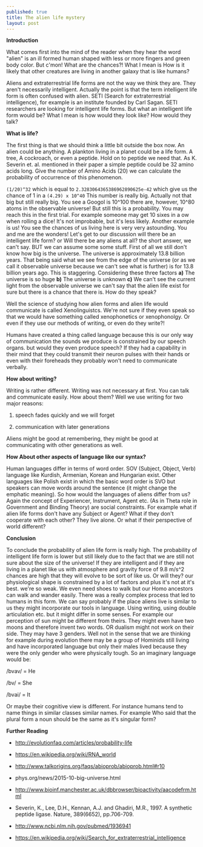 ```yaml
---
published: true
title: The alien life mystery
layout: post
---
```



**Introduction**

What comes first into the mind of the reader when they hear the word "alien" is an ill formed human shaped with less or more fingers and green body color. But c'mon! What are the chances?! What I mean is How is it likely that other creatures are living in another galaxy that is like humans? 


Aliens and extraterrestrial life forms are not the way we think they are. They aren't necessarily intelligent. Actually the point is that the term intelligent life form is often confused with alien. SETI (Search for extraterrestrial intelligence), for example is an institute founded by Carl Sagan. SETI researchers are looking for intelligent life forms. But what an intelligent life form would be? What I mean is how would they look like? How would they talk? 

**What is life?**

The first thing is that we should think a little bit outside the box now. An alien could be anything. A plankton living in a planet could be a life form. A tree, A cockroach, or even a peptide. Hold on to peptide we need that. As K. Severin et. al. mentioned in their paper a simple peptide could be 32 amino acids long. Give the number of Amino Acids (20) we can calculate the probability of occurrence of this phenomenon. 

`` (1/20)^32 `` 
which is equal to 
``2.3283064365386962890625e-42``
 which give us the chance of 1 in a 
``(4.29) x 10^40``
This number is really big. Actually not that big but still really big. You see a Googol is 10^100 there are, however, 10^80 atoms in the observable universe! But still this is a probability. You may reach this in the first trial. For example someone may get 10 sixes in a ow when rolling a dice! It's not improbable, but it's less likely. Another example is us! You see the chances of us living here is very very astounding. You and me are the wonders! 
Let's get to our discussion will there be an intelligent life form? or Will there be any aliens at all? the short answer, we can't say. BUT we can assume some some stuff. First of all we still don't know how big is the universe. The universe is approximately 13.8 billion years. That being said what we see from the edge of the universe (or as we call it observable universe because we can't see what is further) is for 13.8 billion years ago. This is staggering. Considering these three factors 
<b>a)</b> The universe is so huge 
<b>b)</b> The universe is unknown
<b>c)</b> We can't see the current light from the observable universe
we can't say that the alien life exist for sure but there is a chance that there is. How do they speak? 

Well the science of studying how alien forms and alien life would communicate is called Xenolinguistcs. We're not sure if they even speak so that we would have something called xenophonetics or xenophonolgy. Or even if they use our methods of writing, or even do they write?! 

Humans have created a thing called language because this is our only way of communication the sounds we produce is constrained by our speech organs. but would they even produce speech? If they had a capability in their mind that they could transmit their neuron pulses with their hands or even with their foreheads they probably won't need to communicate verbally. 

**How about writing?**

Writing is rather different. Writing was not necessary at first. You can talk and communicate easily. How about them? Well we use writing for two major reasons:

1) speech fades quickly and we will forget

 2) communication with later generations

Aliens might be good at remembering, they might be good at communicating with other generations as well. 


**How About other aspects of language like our syntax?**

Human languages differ in terms of word order. SOV (Subject, Object, Verb) language like Kurdish, Armenian, Korean and Hungarian exist. Other languages like Polish exist in which the basic word order is SVO but speakers can move words around the sentence (it might change the emphatic meaning). So how would the languages of aliens differ from us? Again the concept of Experiencer, Instrument, Agent etc. (As in Theta role in Government and Binding Theory) are social constraints. For example what if alien life forms don't have any Subject or Agent? What if they don't cooperate with each other? They live alone. Or what if their perspective of world different? 


**Conclusion**

To conclude the probability of alien life form is really high. The probability of intelligent life form is lower but still likely due to the fact that we are still not sure about the size of the universe! If they are intelligent and if they are living in a planet like us with atmosphere and gravity force of 9.8 m/s^2 chances are high that they will evolve to be sort of like us. Or will they? our physiological shape is constrained by a lot of factors and plus it's not at it's best. we're so weak. We even need shoes to walk but our Homo ancestors can walk and wander easily. There was a really complex process that led to humans in this form. We can say probably if the place aliens live is similar to us they might incorporate our tools in language. Using writing, using double articulation etc. but it might differ in some senses. For example our perception of sun might be different from theirs. They might even have two moons and therefore invent two words. OR dualism might not work on their side. They may have 3 genders. Well not in the sense that we are thinking for example during evolution there may be a group of Hominids still living and have incorporated language but only their males lived because they were the only gender who were physically tough. So an imaginary language would be:

/bvav/ = He

/bv/ = She

/bvai/ = It


Or maybe their cognitive view is different. For instance humans tend to name things in similar classes similar names. For example <she-he> <Class-Classes> Who said that the plural form a noun should be the same as it's singular form?


**Further Reading**

* http://evolutionfaq.com/articles/probability-life

* https://en.wikipedia.org/wiki/RNA_world

* http://www.talkorigins.org/faqs/abioprob/abioprob.html#r10

* phys.org/news/2015-10-big-universe.html

* http://www.bioinf.manchester.ac.uk/dbbrowser/bioactivity/aacodefrm.html

* Severin, K., Lee, D.H., Kennan, A.J. and Ghadiri, M.R., 1997. A synthetic peptide ligase. Nature, 389(6652), pp.706-709.

* http://www.ncbi.nlm.nih.gov/pubmed/1936941

* https://en.wikipedia.org/wiki/Search_for_extraterrestrial_intelligence
